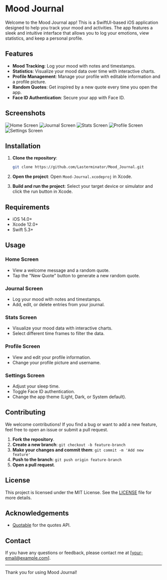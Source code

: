 # Mood Journal

Welcome to the Mood Journal app! This is a SwiftUI-based iOS application designed to help you track your mood and activities. The app features a sleek and intuitive interface that allows you to log your emotions, view statistics, and keep a personal profile.

## Features

- **Mood Tracking**: Log your mood with notes and timestamps.
- **Statistics**: Visualize your mood data over time with interactive charts.
- **Profile Management**: Manage your profile with editable information and a profile picture.
- **Random Quotes**: Get inspired by a new quote every time you open the app.
- **Face ID Authentication**: Secure your app with Face ID.

## Screenshots

![Home Screen](screenshots/home.png)
![Journal Screen](screenshots/journal.png)
![Stats Screen](screenshots/stats.png)
![Profile Screen](screenshots/profile.png)
![Settings Screen](screenshots/settings.png)

## Installation

1. **Clone the repository**:
    ```sh
    git clone https://github.com/Lasterminator/Mood_Journal.git
    ```

2. **Open the project**:
    Open `Mood-Journal.xcodeproj` in Xcode.

3. **Build and run the project**:
    Select your target device or simulator and click the run button in Xcode.

## Requirements

- iOS 14.0+
- Xcode 12.0+
- Swift 5.3+

## Usage

### Home Screen

- View a welcome message and a random quote.
- Tap the "New Quote" button to generate a new random quote.

### Journal Screen

- Log your mood with notes and timestamps.
- Add, edit, or delete entries from your journal.

### Stats Screen

- Visualize your mood data with interactive charts.
- Select different time frames to filter the data.

### Profile Screen

- View and edit your profile information.
- Change your profile picture and username.

### Settings Screen

- Adjust your sleep time.
- Toggle Face ID authentication.
- Change the app theme (Light, Dark, or System default).

## Contributing

We welcome contributions! If you find a bug or want to add a new feature, feel free to open an issue or submit a pull request.

1. **Fork the repository**.
2. **Create a new branch**: `git checkout -b feature-branch`
3. **Make your changes and commit them**: `git commit -m 'Add new feature'`
4. **Push to the branch**: `git push origin feature-branch`
5. **Open a pull request**.

## License

This project is licensed under the MIT License. See the [LICENSE](LICENSE) file for more details.

## Acknowledgements

- [Quotable](https://quotable.io/) for the quotes API.

## Contact

If you have any questions or feedback, please contact me at [your-email@example.com].

---

Thank you for using Mood Journal!
